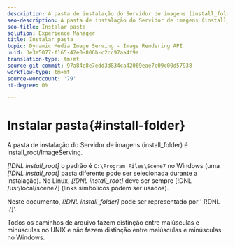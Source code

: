 ```yaml
---
description: A pasta de instalação do Servidor de imagens (install_folder) é install_root/ImageServing.
seo-description: A pasta de instalação do Servidor de imagens (install_folder) é install_root/ImageServing.
seo-title: Instalar pasta
solution: Experience Manager
title: Instalar pasta
topic: Dynamic Media Image Serving - Image Rendering API
uuid: 3e3a5077-f165-42e0-806b-c2cc97aa4f9a
translation-type: tm+mt
source-git-commit: 97a84e8e7edd3d834ca42069eae7c09c00d57938
workflow-type: tm+mt
source-wordcount: '79'
ht-degree: 0%

---
```



# Instalar pasta{#install-folder}

A pasta de instalação do Servidor de imagens (install_folder) é install_root/ImageServing.

*[!DNL install_root]* o padrão é  `C:\Program Files\Scene7` no Windows (uma  *[!DNL install_root]* pasta diferente pode ser selecionada durante a instalação). No Linux, *[!DNL install_root]* deve ser sempre [!DNL /usr/local/scene7] (links simbólicos podem ser usados).

Neste documento, *[!DNL install_folder]* pode ser representado por &#39; [!DNL ./]&#39;.

Todos os caminhos de arquivo fazem distinção entre maiúsculas e minúsculas no UNIX e não fazem distinção entre maiúsculas e minúsculas no Windows.
